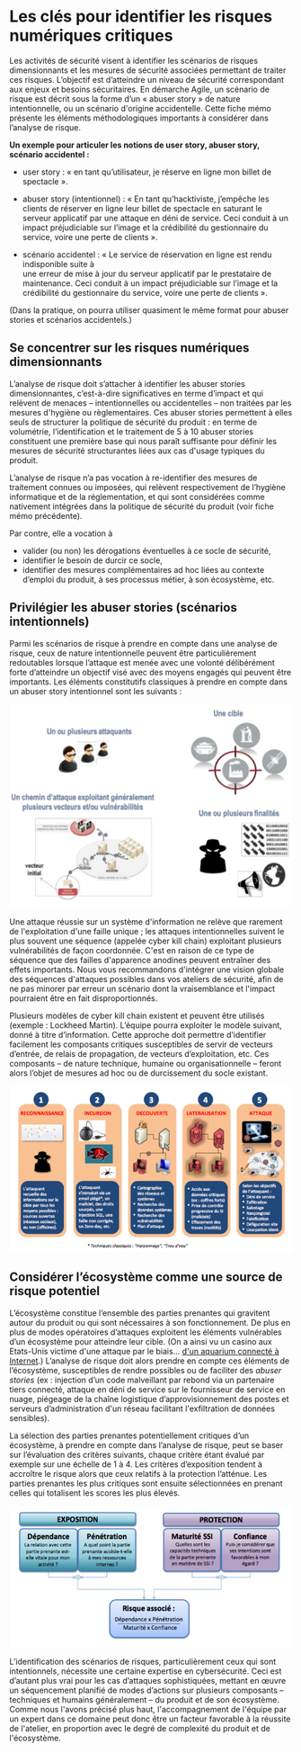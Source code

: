 # Les clés pour identifier les risques numériques critiques

Les activités de sécurité visent à identifier les scénarios de risques dimensionnants et les mesures de sécurité associées permettant de traiter ces risques. L’objectif est d’atteindre un niveau de sécurité correspondant aux enjeux et besoins sécuritaires. En démarche Agile, un scénario de risque est décrit sous la forme d’un « abuser story » de nature intentionnelle, ou un scénario d'origine accidentelle. Cette fiche mémo présente les éléments méthodologiques importants à considérer dans l’analyse de risque.

**Un exemple pour articuler les notions de user story, abuser story, scénario accidentel :**

* user story : « en tant qu’utilisateur, je réserve en ligne mon billet de spectacle ».

* abuser story \(intentionnel\) : « En tant qu’hacktiviste, j’empêche les clients de réserver en ligne leur billet de spectacle en saturant le serveur applicatif par une attaque en déni de service. Ceci conduit à un impact préjudiciable sur l’image et la crédibilité du gestionnaire du service, voire une perte de clients ».

* scénario accidentel : « Le service de réservation en ligne est rendu indisponible suite à  
  une erreur de mise à jour du serveur applicatif par le prestataire de maintenance. Ceci conduit à un impact préjudiciable sur l’image et la crédibilité du gestionnaire du service, voire une perte de clients ».

\(Dans la pratique, on pourra utiliser quasiment le même format pour abuser stories et scénarios accidentels.\)

## Se concentrer sur les risques numériques dimensionnants

L’analyse de risque doit s’attacher à identifier les abuser stories dimensionnantes, c’est-à-dire significatives en terme d’impact et qui relèvent de menaces – intentionnelles ou accidentelles – non traitées par les mesures d'hygiène ou règlementaires. Ces abuser stories permettent à elles seuls de structurer la politique de sécurité du produit : en terme de volumétrie, l’identification et le traitement de 5 à 10 abuser stories constituent une première base qui nous paraît suffisante pour définir les mesures de sécurité structurantes liées aux cas d'usage typiques du produit.

L’analyse de risque n’a pas vocation à re-identifier des mesures de traitement connues ou imposées, qui relèvent respectivement de l’hygiène informatique et de la réglementation, et qui sont considérées comme nativement intégrées dans la politique de sécurité du produit \(voir fiche mémo précédente\).

Par contre, elle a vocation à

* valider \(ou non\) les dérogations éventuelles à ce socle de sécurité,
* identifier le besoin de durcir ce socle,
* identifier des mesures complémentaires ad hoc liées au contexte d’emploi du produit, à ses processus métier, à son écosystème, etc.

## Privilégier les abuser stories \(scénarios intentionnels\)

Parmi les scénarios de risque à prendre en compte dans une analyse de risque, ceux de nature intentionnelle peuvent être particulièrement redoutables lorsque l’attaque est menée avec une volonté délibérément forte d’atteindre un objectif visé avec des moyens engagés qui peuvent être importants. Les éléments constitutifs classiques à prendre en compte dans un abuser story intentionnel sont les suivants :

![](assets/attaque.png)

Une attaque réussie sur un système d'information ne relève que rarement de l'exploitation d'une faille unique ; les attaques intentionnelles suivent le plus souvent une séquence \(appelée cyber kill chain\) exploitant plusieurs vulnérabilités de façon coordonnée. C'est en raison de ce type de séquence que des failles d'apparence anodines peuvent entraîner des effets importants. Nous vous recommandons d'intégrer une vision globale des séquences d'attaques possibles dans vos ateliers de sécurité, afin de ne pas minorer par erreur un scénario dont la vraisemblance et l'impact pourraient être en fait disproportionnés.

Plusieurs modèles de cyber kill chain existent et peuvent être utilisés \(exemple : Lockheed Martin\). L’équipe pourra exploiter le modèle suivant, donné à titre d’information. Cette approche doit permettre d’identifier facilement les composants critiques susceptibles de servir de vecteurs d’entrée, de relais de propagation, de vecteurs d’exploitation, etc. Ces composants – de nature technique, humaine ou organisationnelle – feront alors l’objet de mesures ad hoc ou de durcissement du socle existant.

![](assets/killchain.png)

## Considérer l’écosystème comme une source de risque potentiel

L’écosystème constitue l’ensemble des parties prenantes qui gravitent autour du produit ou qui sont nécessaires à son fonctionnement. De plus en plus de modes opératoires d’attaques exploitent les éléments vulnérables d’un écosystème pour atteindre leur cible. \(On a ainsi vu un casino aux Etats-Unis victime d'une attaque par le biais… [d'un aquarium connecté à Internet](https://www.washingtonpost.com/news/innovations/wp/2017/07/21/how-a-fish-tank-helped-hack-a-casino/).\) L’analyse de risque doit alors prendre en compte ces éléments de l’écosystème, susceptibles de rendre possibles ou de faciliter des _abuser stories_ \(ex : injection d’un code malveillant par rebond via un partenaire tiers connecté, attaque en déni de service sur le fournisseur de service en nuage, piégeage de la chaîne logistique d’approvisionnement des postes et serveurs d’administration d'un réseau facilitant l'exfiltration de données sensibles\).

La sélection des parties prenantes potentiellement critiques d’un écosystème, à prendre en compte dans l’analyse de risque, peut se baser sur l’évaluation des critères suivants, chaque critère étant évalué par exemple sur une échelle de 1 à 4. Les critères d’exposition tendent à accroître le risque alors que ceux relatifs à la protection l’atténue. Les parties prenantes les plus critiques sont ensuite sélectionnées en prenant celles qui totalisent les scores les plus élevés.

![](assets/ecosysteme.png)

L’identification des scénarios de risques, particulièrement ceux qui sont intentionnels, nécessite une certaine expertise en cybersécurité. Ceci est d’autant plus vrai pour les cas d’attaques sophistiquées, mettant en œuvre un séquencement planifié de modes d’actions sur plusieurs composants – techniques et humains généralement – du produit et de son écosystème. Comme nous l'avons précisé plus haut, l'accompagnement de l'équipe par un expert dans ce domaine peut donc être un facteur favorable à la réussite de l'atelier, en proportion avec le degré de complexité du produit et de l'écosystème.

